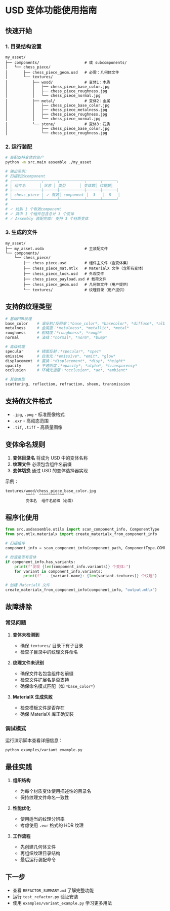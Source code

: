 # USD 变体功能使用指南

## 快速开始

### 1. 目录结构设置

```
my_asset/
├── components/                    # 或 subcomponents/
│   └── chess_piece/
│       ├── chess_piece_geom.usd   # 必需：几何体文件
│       └── textures/
│           ├── wood/              # 变体1：木质
│           │   ├── chess_piece_base_color.jpg
│           │   ├── chess_piece_roughness.jpg
│           │   └── chess_piece_normal.jpg
│           ├── metal/             # 变体2：金属
│           │   ├── chess_piece_base_color.jpg
│           │   ├── chess_piece_metalness.jpg
│           │   ├── chess_piece_roughness.jpg
│           │   └── chess_piece_normal.jpg
│           └── stone/             # 变体3：石质
│               ├── chess_piece_base_color.jpg
│               └── chess_piece_roughness.jpg
```

### 2. 运行装配

```bash
# 装配支持变体的资产
python -m src.main assemble ./my_asset

# 输出示例:
# 扫描到的component
# ┌─────────────┬──────┬───────────┬──────┬──────┐
# │ 组件名      │ 状态 │ 类型      │ 变体数│ 纹理数│
# ├─────────────┼──────┼───────────┼──────┼──────┤
# │ chess_piece │ ✓ 有效│ component │  3   │  8   │
# └─────────────┴──────┴───────────┴──────┴──────┘
# 
# ✓ 找到 1 个有效component
# ✓ 其中 1 个组件包含总计 3 个变体
# ✓ Assembly 装配完成! 支持 3 个材质变体
```

### 3. 生成的文件

```
my_asset/
├── my_asset.usda                  # 主装配文件
└── components/
    └── chess_piece/
        ├── chess_piece.usd        # 组件主文件（含变体集）
        ├── chess_piece_mat.mtlx   # MaterialX 文件（含所有变体）
        ├── chess_piece_look.usd   # 外观文件
        ├── chess_piece_payload.usd # 载荷文件
        ├── chess_piece_geom.usd   # 几何体文件（用户提供）
        └── textures/              # 纹理目录（用户提供）
```

## 支持的纹理类型

```python
# 基础PBR纹理
base_color    # 漫反射/反照率：*base_color*, *basecolor*, *diffuse*, *albedo*
metalness     # 金属度：*metalness*, *metallic*, *metal*
roughness     # 粗糙度：*roughness*, *rough*
normal        # 法线：*normal*, *norm*, *bump*

# 高级纹理
specular      # 镜面反射：*specular*, *spec*
emissive      # 自发光：*emissive*, *emit*, *glow*
displacement  # 置换：*displacement*, *disp*, *height*
opacity       # 不透明度：*opacity*, *alpha*, *transparency*
occlusion     # 环境光遮蔽：*occlusion*, *ao*, *ambient*

# 其他类型
scattering, reflection, refraction, sheen, transmission
```

## 支持的文件格式

- `.jpg`, `.png` - 标准图像格式
- `.exr` - 高动态范围
- `.tif`, `.tiff` - 高质量图像

## 变体命名规则

1. **变体目录名** 将成为 USD 中的变体名称
2. **纹理文件** 必须包含组件名前缀
3. **变体切换** 通过 USD 的变体选择器实现

示例：
```
textures/wood/chess_piece_base_color.jpg
         ^^^^  ^^^^^^^^^^^
         变体名  组件名前缀（必需）
```

## 程序化使用

```python
from src.usdassemble.utils import scan_component_info, ComponentType
from src.mtlx.materialx import create_materialx_from_component_info

# 扫描组件
component_info = scan_component_info(component_path, ComponentType.COMPONENT)

# 检查是否有变体
if component_info.has_variants:
    print(f"发现 {len(component_info.variants)} 个变体:")
    for variant in component_info.variants:
        print(f"  - {variant.name}: {len(variant.textures)} 个纹理")

# 创建 MaterialX 文件
create_materialx_from_component_info(component_info, "output.mtlx")
```

## 故障排除

### 常见问题

1. **变体未检测到**
   - 确保 `textures/` 目录下有子目录
   - 检查子目录中的纹理文件命名

2. **纹理文件未识别**
   - 确保文件名包含组件名前缀
   - 检查文件扩展名是否支持
   - 确保命名模式匹配（如 `*base_color*`）

3. **MaterialX 生成失败**
   - 检查模板文件是否存在
   - 确保 MaterialX 库正确安装

### 调试模式

运行演示脚本查看详细信息：

```bash
python examples/variant_example.py
```

## 最佳实践

1. **组织结构**
   - 为每个材质变体使用描述性的目录名
   - 保持纹理文件命名一致性

2. **性能优化**
   - 使用适当的纹理分辨率
   - 考虑使用 `.exr` 格式的 HDR 纹理

3. **工作流程**
   - 先创建几何体文件
   - 再组织纹理目录结构
   - 最后运行装配命令

## 下一步

- 查看 `REFACTOR_SUMMARY.md` 了解完整功能
- 运行 `test_refactor.py` 验证安装
- 使用 `examples/variant_example.py` 学习更多用法 
